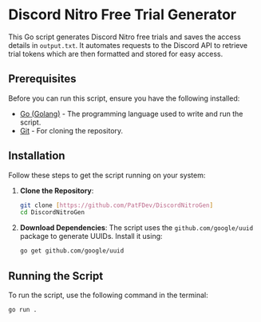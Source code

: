 # Discord Nitro Free Trial Generator

This Go script generates Discord Nitro free trials and saves the access details in `output.txt`. It automates requests to the Discord API to retrieve trial tokens which are then formatted and stored for easy access.

## Prerequisites

Before you can run this script, ensure you have the following installed:

- [Go (Golang)](https://golang.org/dl/) - The programming language used to write and run the script.
- [Git](https://git-scm.com/downloads) - For cloning the repository.

## Installation

Follow these steps to get the script running on your system:

1. **Clone the Repository**:
    ```bash
    git clone [https://github.com/PatFDev/DiscordNitroGen]
    cd DiscordNitroGen
    ```

2. **Download Dependencies**:
    The script uses the `github.com/google/uuid` package to generate UUIDs. Install it using:
    ```bash
    go get github.com/google/uuid
    ```

## Running the Script

To run the script, use the following command in the terminal:

```bash
go run .
